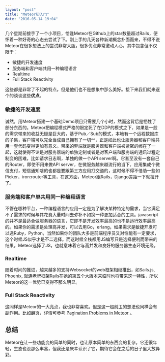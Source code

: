```yaml
---
layout: "post"
title: "Meteor初入门"
date: "2016-05-14 19:04"
---
```



几个星期前接手了一个小项目，恰逢Meteor在Github上的star数量超过Rails，便怀着一种好奇的心态去尝试了下。刚上手的几天各种新潮概念扑面而来，不得不说Meteor在很多想法上的尝试非常大胆，很多优点非常激动人心，其中包含但不仅限于：

* 敏捷的开发速度
* 服务端和客户端共用一种编程语言
* Realtime
* Full Stack Reactivity

这些都是非常了不起的特点，但是他们也不是想象中那么美好。接下来我们就来逐个的谈谈这些**优点**。

### 敏捷的开发速度
诚然，用Meteor搭建一个基础Demo项目只需要几个小时，然而这背后是牺牲了部分东西的。Meteor把编程模式严格的限定死了在DDP的模式之下，如果是一般的需求带来的收益无疑是巨大的，基于Pub／Sub的模式，本地有一个远程数据库的子集，客户端可以完全当成自己拥有了一切^^，正是如此也让服务器和客户端共用一套代码变得更加有意义。带来的弊端就是服务器和客户端被紧密的绑在了一起，这就使得不论是对服务器端的单独定制或者是对客户端和服务端的通讯过程定制变的困难，比如请求日志啊，单独的做一个API server啊。它甚至没有一套自己的Router，即使不用来做API server，在微服务越来越流行的当下，应用集成个微信支付，短信通知啥的也都是要跟第三方应用打交道的，这时候不得不借助一些如Picker，iron:router等工具，在这方面，Meteor跟Rails，Django差距一下就拉开了。

### 服务端和客户单共用同一种编程语言
不管在哪种平台，一种编程语言的应用一定是为了解决某种特定的需求，当它满足不了需求的时候与其花费大量时间去弥补不如换一种更加适合的工具。javascript的并不是最适合做服务器的语言，它即不是开发效率最高的也不是运行效率最高的。如果你的需求是处理高并发，可以去用Go，erlang，如果需求是敏捷开发可以选Ruby，Python，当然如果你的团队大多是前端程序员又对性能有一定要求，这个时候JS似乎才是不二选择。而这时候全栈都用JS编写只是选择便利而带来的结果。Meteor选择了JS，也就意味着它与高并发和良好的服务器生态环境无缘。

### Realtime
随着时间的推进，越来越多的支持Websocket的web框架相继推出，如Sails.js, Phoenix, 就连老牌框架Rails在她的第五个大版本来临时也将带来这一特性，所以Meteor的这一优势已变得不那么明显。

### Full Stack Reactivity
这同样是Meteor的一大亮点，我也非常喜欢。但是这一超前卫的想法也同样会有副作用。比如翻页，详情可参考 [Pagination Problems in Meteor](https://www.discovermeteor.com/blog/pagination-problems-meteor/) 。

## 总结
Meteor在让一些功能变的简单的同时，也让原本简单的东西变的复杂。它还很年轻，生态也没那么丰富，但我还是庆幸认识了它，期待它会在之后的日子里大放异彩。
